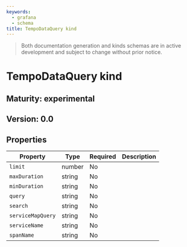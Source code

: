 ```yaml
---
keywords:
  - grafana
  - schema
title: TempoDataQuery kind
---
```

> Both documentation generation and kinds schemas are in active development and subject to change without prior notice.

# TempoDataQuery kind

## Maturity: experimental
## Version: 0.0

## Properties

| Property          | Type   | Required | Description |
|-------------------|--------|----------|-------------|
| `limit`           | number | No       |             |
| `maxDuration`     | string | No       |             |
| `minDuration`     | string | No       |             |
| `query`           | string | No       |             |
| `search`          | string | No       |             |
| `serviceMapQuery` | string | No       |             |
| `serviceName`     | string | No       |             |
| `spanName`        | string | No       |             |


